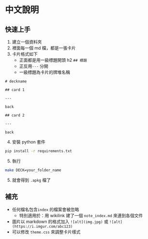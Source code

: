# 中文說明

## 快速上手

1. 建立一個資料夾
2. 裡面每一個 md 檔，都是一張卡片
3. 卡片格式如下
   - 正面都是用一級標題開頭 h2 `## 標題`
   - 正反用`---` 分開
   - 一級標題為卡片的牌堆名稱

```
# deckname

## card 1

---

back

## card 2

---

back
```

4. 安裝 python 套件

```bash
pip install -r requirements.txt
```

5. 執行

```bash
make DECK=your_folder_name
```

5. 就會得到 `.apkg` 檔了

## 補充

- 任何檔名包含`index` 的檔案會被忽略
  - 特別適用於：用 wikilink 建了一個 `note_index.md` 來連到各個文件
- 圖片以 markdown 的格式加入 `![alt](img.jpg)` 或 `![alt](https://i.imgur.com/abc123)`
- 可以修改 `theme.css` 來調整卡片樣式
